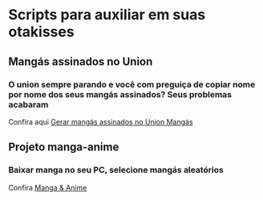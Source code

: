 # Scripts para auxiliar em suas otakisses

## Mangás assinados no Union
### O union sempre parando e você com preguiça de copiar nome por nome dos seus mangás assinados? Seus problemas acabaram
Confira aqui [Gerar mangás assinados no Union Mangás](pega-assinaturas-union)


## Projeto manga-anime 
### Baixar manga no seu PC, selecione mangás aleatórios
Confira [Manga & Anime](manga-anime)
